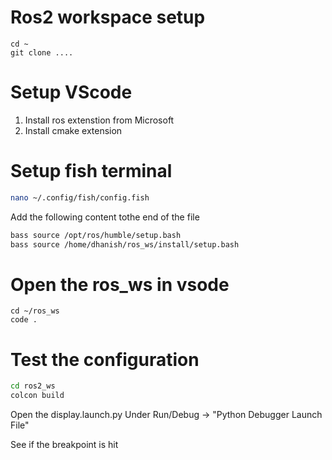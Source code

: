 # Ros2 workspace setup


```
cd ~
git clone ....
```

# Setup VScode

1. Install ros extenstion from Microsoft
2. Install cmake extension


# Setup fish terminal 

```bash
nano ~/.config/fish/config.fish 
```

Add the following content tothe end of the file

```bash
bass source /opt/ros/humble/setup.bash
bass source /home/dhanish/ros_ws/install/setup.bash

```

# Open the ros_ws in vsode

```
cd ~/ros_ws
code .
```


# Test the configuration

```bash
cd ros2_ws
colcon build
```

Open the display.launch.py
Under Run/Debug -> "Python Debugger Launch File"

See if the breakpoint is hit